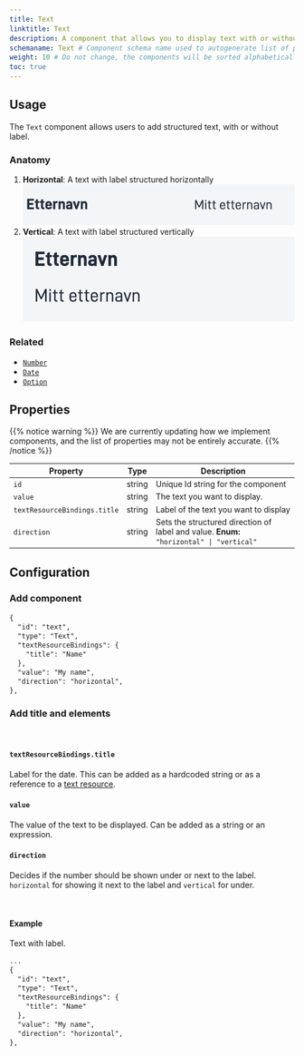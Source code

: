 ```yaml
---
title: Text
linktitle: Text
description: A component that allows you to display text with or without label.
schemaname: Text # Component schema name used to autogenerate list of properties from json schema (replace with appropriate component name)
weight: 10 # Do not change, the components will be sorted alphabetically
toc: true
---
```


## Usage

The `Text` component allows users to add structured text, with or without label.

### Anatomy

1. **Horizontal**: A text with label structured horizontally
    ![Text horizontal anatomy](text-horizontal.png "Text Horizontal")
2. **Vertical**: A text with label structured vertically 
     ![Text vertical anatomy](text-vertical.png "Text vertical")


<!-- 
Add the following sections if relevant:

### Behavior

(How the component behaves in different contexts)

### Style

(Visual styling (e.g. alignment, padding, dos and don'ts))

### Best Practices

(Industry standards, dos and don'ts)

### Content guidelines

(E.g. punctuation rules, standard labels, etc.)

### Accessibility

(Component-specific best practices for accessibility.)

### Mobile

(How to apply component in mobile environments.)

-->
### Related

- [`Number`](../number/)
- [`Date`](../date/)
- [`Option`](../option/)

## Properties

{{% notice warning %}}
We are currently updating how we implement components, and the list of properties may not be entirely accurate.
{{% /notice %}}

| **Property**                 | **Type** | **Description**                                                                          |
|------------------------------|----------|------------------------------------------------------------------------------------------|
| `id`                         | string   | Unique Id string for the component                                                       |
| `value`                      | string   | The text you want to display.                                                            |
| `textResourceBindings.title` | string   | Label of the text you want to display                                                    |
| `direction`                  | string   | Sets the structured direction of label and value. **Enum:** `"horizontal" \| "vertical"` |


## Configuration

### Add component

```json{hl_lines="6-"}
{
  "id": "text",
  "type": "Text",
  "textResourceBindings": {
    "title": "Name"
  },
  "value": "My name",
  "direction": "horizontal",
},
```

### Add title and elements

<br>

#### `textResourceBindings.title`

Label for the date. This can be added as a hardcoded string or as a reference to a [text resource](../../../ux/texts/#add-and-change-texts-in-an-application).

#### `value`

The value of the text to be displayed. Can be added as a string or an expression.

#### `direction`

Decides if the number should be shown under or next to the label. `horizontal` for showing it next to the label and `vertical` for under.

<br>

#### Example

Text with label.

```json{hl_lines=["9-12"]}
...
{
  "id": "text",
  "type": "Text",
  "textResourceBindings": {
    "title": "Name"
  },
  "value": "My name",
  "direction": "horizontal",
},
```
<!-- 
![Text example](<text-example-with-icon.png> "Text with label")
-->